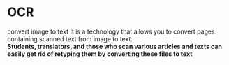 # OCR
convert image to text
It is a technology that allows you to convert pages containing scanned text from image to text.
<br>
<B>Students, translators, and those who scan various articles and texts can easily get rid of retyping them by converting these files to text</b>
